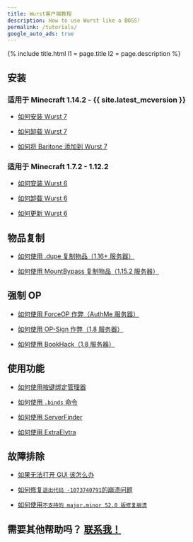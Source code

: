 ```yaml
---
title: Wurst客户端教程
description: How to use Wurst like a BOSS!
permalink: /tutorials/
google_auto_ads: true
---
```

{% include title.html l1 = page.title l2 = page.description %}

<div class="padding20 no-padding-left no-padding-right bg-grayLighter">
    <div class="container">
        <h2 class="text-normal">安装</h2>
        <div class="grid no-margin">
            <div class="row cells2">
                <div class="cell">
                    <h3 class="text-normal">适用于 Minecraft <b>1.14.2 - {{ site.latest_mcversion }}</b></h3>
                    <ul>
                        <li><p><a href="how-to-install/wurst-7/">如何安装 Wurst 7</a></p></li>
                        <li><p><a href="how-to-uninstall/wurst-7/">如何卸载 Wurst 7</a></p></li>
                        <li><p><a href="wurst-7-baritone">如何将 Baritone 添加到 Wurst 7</a></p></li>
                    </ul>
                </div>
                <div class="cell">
                    <h3 class="text-normal">适用于 Minecraft <b>1.7.2 - 1.12.2</b></h3>
                    <ul>
                        <li><p><a href="how-to-install/wurst-6/">如何安装 Wurst 6</a></p></li>
                        <li><p><a href="how-to-uninstall/wurst-6/">如何卸载 Wurst 6</a></p></li>
                        <li><p><a href="how-to-update/">如何更新 Wurst 6</a></p></li>
                    </ul>
                </div>
            </div>
        </div>
    </div>
</div>

<div class="padding20 no-padding-left no-padding-right">
    <div class="container">
        <h2 class="text-normal">物品复制</h2>
        <ul>
            <li><p><a href="https://wurst.wiki/cmd/dupe">如何使用 .dupe 复制物品（1.16+ 服务器）</a></p></li>
            <li><p><a href="https://wurst.wiki/mountbypass">如何使用 MountBypass 复制物品（1.15.2 服务器）</a></p></li>
        </ul>
    </div>
</div>

<div class="padding20 no-padding-left no-padding-right bg-grayLighter">
    <div class="container">
        <h2 class="text-normal">强制 OP</h2>
        <ul>
            <li><p><a href="https://wurst.wiki/forceop">如何使用 ForceOP 作弊（AuthMe 服务器）</a></p></li>
            <li><p><a href="https://wurst.wiki/op-sign">如何使用 OP-Sign 作弊（1.8 服务器）</a></p></li>
            <li><p><a href="/wiki/Special_Features/Force_OP_(BookHack)/">如何使用 BookHack（1.8 服务器）</a></p></li>
        </ul>
    </div>
</div>

<div class="padding20 no-padding-left no-padding-right">
    <div class="container">
        <h2 class="text-normal">使用功能</h2>
        <ul>
            <li><p><a href="https://wurst.wiki/keybind_manager">如何使用按键绑定管理器</a></p></li>
            <li><p><a href="https://wurst.wiki/cmd/binds">如何使用 <code>.binds</code> 命令</a></p></li>
            <li><p><a href="https://wurst.wiki/serverfinder">如何使用 ServerFinder</a></p></li>
            <li><p><a href="/wiki/Mods/ExtraElytra/">如何使用 ExtraElytra</a></p></li>
        </ul>
    </div>
</div>

<div class="padding20 no-padding-left no-padding-right bg-grayLighter">
    <div class="container">
        <h2 class="text-normal">故障排除</h2>
        <ul>
            <li><p><a href="https://www.youtube.com/watch?v=rEA1CKR60z8">如果无法打开 GUI 该怎么办</a></p></li>
            <li><p><a href="https://bugs.mojang.com/browse/MC-112780">如何修复<code>退出代码 -1073740791</code>的崩溃问题</a></p></li>
            <li><p><a href="major-minor-52/">如何使用<code>不支持的 major.minor 52.0 版修复崩溃</code></a></p></li>
        </ul>
    </div>
</div>

<div class="padding40 no-padding-left no-padding-right">
    <div class="container">
        <h2 class="align-center text-light">需要其他帮助吗？ <a href="/contact/">联系我！</a></h2>
    </div>
</div>
